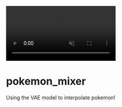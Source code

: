
<video autoplay loop muted>
  <source src="exported_content/animation.gif" type="video/gif">
</video>


# pokemon_mixer
Using the VAE model to interpolate pokemon!
